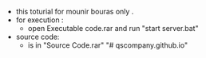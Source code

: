 - this toturial for mounir bouras only .
- for execution :
  - open Executable code.rar and run "start server.bat"
- source code:
  - is in "Source Code.rar"
"# qscompany.github.io" 
